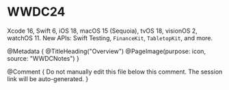 # WWDC24

Xcode 16, Swift 6, iOS 18, macOS 15 (Sequoia), tvOS 18, visionOS 2, watchOS 11.
New APIs: Swift Testing, ``FinanceKit``, ``TabletopKit``, and more. 

@Metadata {
   @TitleHeading("Overview")
   @PageImage(purpose: icon, source: "WWDCNotes")
}

@Comment { Do not manually edit this file below this comment. The session link will be auto-generated. }
